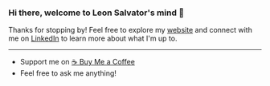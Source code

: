 ### Hi there, welcome to Leon Salvator's mind 👋

Thanks for stopping by!
 Feel free to explore my [website](https://www.leon-salvatore.com) and connect with me on [LinkedIn](www.linkedin.com/in/elione-léon-silves-fernandes-58561697) to learn more about what I'm up to. 
 
---
- Support me on  [☕️ Buy Me a Coffee]([link](https://buymeacoffee.com/leonsalvatore))
- Feel free to ask me anything!
